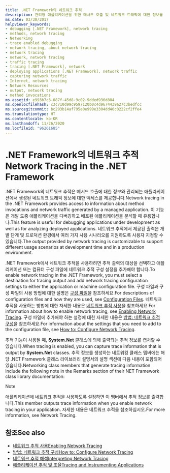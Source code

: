 ```yaml
---
title: .NET Framework의 네트워크 추적
description: 관리형 애플리케이션을 위한 메서드 호출 및 네트워크 트래픽에 대한 정보를 제공하는 .NET Framework의 네트워크 추적에 대해 알아봅니다.
ms.date: 03/30/2017
helpviewer_keywords:
- debugging [.NET Framework], network tracing
- methods, network tracing
- Networking
- trace enabled debugging
- network tracing, about network tracing
- network tracing
- network, network tracing
- traffic tracing
- tracing [.NET Framework], network
- deploying applications [.NET Framework], network traffic
- capturing network traffic
- Internet, network tracing
- Network Resources
- output, network tracing
- method invocations
ms.assetid: e993b7c3-087f-45d8-9c02-9dded936d804
ms.openlocfilehash: c3c710d99c9597120b0c4d9674439a27c3bedfcc
ms.sourcegitcommit: bc293b14af795e0e999e3304dd40c0222cf2ffe4
ms.translationtype: HT
ms.contentlocale: ko-KR
ms.lasthandoff: 11/26/2020
ms.locfileid: "96261685"
---
```

# <a name="network-tracing-in-the-net-framework"></a><span data-ttu-id="9d4a1-103">.NET Framework의 네트워크 추적</span><span class="sxs-lookup"><span data-stu-id="9d4a1-103">Network Tracing in the .NET Framework</span></span>

<span data-ttu-id="9d4a1-104">.NET Framework의 네트워크 추적은 메서드 호출에 대한 정보와 관리되는 애플리케이션에서 생성된 네트워크 트래픽 정보에 대한 액세스를 제공합니다.</span><span class="sxs-lookup"><span data-stu-id="9d4a1-104">Network tracing in the .NET Framework provides access to information about method invocations and network traffic generated by a managed application.</span></span> <span data-ttu-id="9d4a1-105">이 기능은 개발 도중 애플리케이션을 디버깅하고 배포된 애플리케이션을 분석할 때 유용합니다.</span><span class="sxs-lookup"><span data-stu-id="9d4a1-105">This feature is useful for debugging applications under development as well as for analyzing deployed applications.</span></span> <span data-ttu-id="9d4a1-106">네트워크 추적에서 제공된 출력은 개발 단계 및 프로덕션 환경에서 여러 가지 사용 시나리오를 지원하도록 사용자 지정할 수 있습니다.</span><span class="sxs-lookup"><span data-stu-id="9d4a1-106">The output provided by network tracing is customizable to support different usage scenarios at development time and in a production environment.</span></span>  
  
 <span data-ttu-id="9d4a1-107">.NET Framework에서 네트워크 추적을 사용하려면 추적 출력의 대상을 선택하고 애플리케이션 또는 컴퓨터 구성 파일에 네트워크 추적 구성 설정을 추가해야 합니다.</span><span class="sxs-lookup"><span data-stu-id="9d4a1-107">To enable network tracing in the .NET Framework, you must select a destination for tracing output and add network tracing configuration settings to either the application or machine configuration file.</span></span> <span data-ttu-id="9d4a1-108">구성 파일과 구성 파일의 사용 방법에 대한 설명은 [구성 파일](../configure-apps/index.md)을 참조하세요.</span><span class="sxs-lookup"><span data-stu-id="9d4a1-108">For descriptions of configuration files and how they are used, see [Configuration Files](../configure-apps/index.md).</span></span> <span data-ttu-id="9d4a1-109">네트워크 추적을 사용하는 방법에 대한 자세한 내용은 [네트워크 추적 사용](enabling-network-tracing.md)을 참조하세요.</span><span class="sxs-lookup"><span data-stu-id="9d4a1-109">For information about how to enable network tracing, see [Enabling Network Tracing](enabling-network-tracing.md).</span></span> <span data-ttu-id="9d4a1-110">구성 파일에 추가해야 하는 설정에 대한 자세한 내용은 [방법: 네트워크 추적 구성](how-to-configure-network-tracing.md)을 참조하세요.</span><span class="sxs-lookup"><span data-stu-id="9d4a1-110">For information about the settings that you need to add to the configuration file, see [How to: Configure Network Tracing](how-to-configure-network-tracing.md).</span></span>  
  
 <span data-ttu-id="9d4a1-111">추적 기능이 사용될 때, **System.Net** 클래스에 의해 출력되는 추적 정보를 캡처할 수 있습니다.</span><span class="sxs-lookup"><span data-stu-id="9d4a1-111">When tracing is enabled, you can capture trace information that is output by **System.Net** classes.</span></span> <span data-ttu-id="9d4a1-112">추적 정보를 생성하는 네트워킹 클래스 멤버에는 해당 .NET Framework 클래스 라이브러리 설명서의 설명 섹션에 다음 내용이 포함되어 있습니다.</span><span class="sxs-lookup"><span data-stu-id="9d4a1-112">Networking class members that generate tracing information include the following note in the Remarks section of their NET Framework class library documentation:</span></span>  
  
> [!NOTE]
> <span data-ttu-id="9d4a1-113">애플리케이션에 네트워크 추적을 사용하도록 설정하면 이 멤버에서 추적 정보를 출력합니다.</span><span class="sxs-lookup"><span data-stu-id="9d4a1-113">This member outputs trace information when you enable network tracing in your application.</span></span> <span data-ttu-id="9d4a1-114">자세한 내용은 네트워크 추적을 참조하십시오.</span><span class="sxs-lookup"><span data-stu-id="9d4a1-114">For more information, see Network Tracing.</span></span>  
  
## <a name="see-also"></a><span data-ttu-id="9d4a1-115">참조</span><span class="sxs-lookup"><span data-stu-id="9d4a1-115">See also</span></span>

- [<span data-ttu-id="9d4a1-116">네트워크 추적 사용</span><span class="sxs-lookup"><span data-stu-id="9d4a1-116">Enabling Network Tracing</span></span>](enabling-network-tracing.md)
- [<span data-ttu-id="9d4a1-117">방법: 네트워크 추적 구성</span><span class="sxs-lookup"><span data-stu-id="9d4a1-117">How to: Configure Network Tracing</span></span>](how-to-configure-network-tracing.md)
- [<span data-ttu-id="9d4a1-118">네트워크 추적 해석</span><span class="sxs-lookup"><span data-stu-id="9d4a1-118">Interpreting Network Tracing</span></span>](interpreting-network-tracing.md)
- [<span data-ttu-id="9d4a1-119">애플리케이션 추적 및 조율</span><span class="sxs-lookup"><span data-stu-id="9d4a1-119">Tracing and Instrumenting Applications</span></span>](../debug-trace-profile/tracing-and-instrumenting-applications.md)
